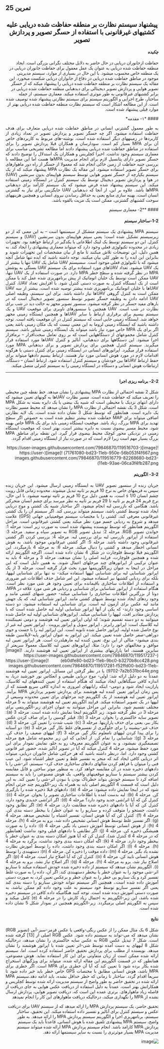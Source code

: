 ##  تمرین 25 
<center>

##  پیشنهاد سیستم نظارت بر منطقه حفاظت شده دریایی علیه کشتیهای غیرقانونی با استفاده از حسگر تصویر و پردازش تصویر
</center>
<div dir="rtl">



#### *چکیده*
<p style='text-align: justify;'>

حفاظت ازجانوران دریایی در حال حاضر به دلایل مختلف نگرانی بزرگی است. ایجاد منطقه حفاظت شده دریایی به عنوان یک عمل معمول برای حفاظت جانوران دریایی در یک منطقه خاص محسوب میشود. با این حال در بسیاری از موارد، سیستم مدیریتی موجود در مناطق حفاظت شده دریایی در دفاع از جانواران دریایی شکست میخورد. این مقاله یک سیستم نظارت بر منطقه حفاظت شده دریایی را پیشنهاد میکند که از حسگر تصویر هوایی و پردازش تصویر دیجیتالی برای دیدهبانی منطقه حفاظت شده دریایی در برابر کشتیهای غیرقانونی به طور موثری استفاده میکند. معماری سیستم، از جمله ساختار، طرح اجرایی و الگوریتم سیستم برای سیستم نظارتی پیشنهاد شده توصیف شده است. از این مطالعه آشکار است که سیستم نظارت منطقه حفاظت شده دریایی بهتر از موارد قبلی پیشنهاد شده است.
</p>
#### *۱- مقدمه*
<p style='text-align: justify;'>
به طور معمول گشتزنی انسانی در مناطق حفاظت شده دریایی متعارف برای هدف حفاظت استفاده میشود. اگر چه حسگر تصویر و پردازش تصویر در تعداد زیادی از کاربردها در زمینههای دیگر استفاده شده است، نوشته-های مربوط به کاربردهای خاص آن برای MPA بسیار کم است. سودارسان  و همکاران قبلا پردازش تصویر را برای استفاده در مناطق حفاظت شده دریایی پیشنهاد دادند اما مطالعه تشریحی مناسب برای معماری سیستم وجود نداشت. اخیرا کچلریس و همکاران یک استدلال را توضیح دادند که حسگر تصویر دارای پتانسیل لازم برای انجام مدیریت MPAها هست اما این مطالعه با بررسی جنبه حفاظت از زمین خاکی انجام شد که معمولا از حسگر از راه دور ماهوارهای برای حسگر تصویر استفاده میشود.
این مقاله یک نظارت MPA پیشنهاد میکند که از یک سیستم یکپارچه از حسگر تصویر هوایی توسط سیستم هواپیمای بدون سرنشین (UAV) در هوا و پردازش تصویر دیجیتال توسط یک سیستم کنترل در ایستگاه زمینی استفاده میکند. این سیستم پیشنهاد شده فرض میشود که یک سیستم کارآمد برای دیدهبانی MPAها باشد. علاوه بر این، از آنجا که دیدهبانی UAV جایگزینی برای نیاز به گشتزنی انسان است، بهینه سازی منابع یعنی به حداقل رساندن نیروی انسانی و همچنین هزینههای سوخت کشتیهای گشتزنی، ممکن است یک مزیت بالقوه باشد.
</p>
#### **2- معماری سیستم

#### 1-2-ساختار سیستم

<p style='text-align: justify;'>
سیستم MPA پیشنهادی یک سیستم متشکل از سیستمها است – به این معنی که از دو زیرسیستم تشکیل شده است؛ یعنی سیتم هواپیمای بدون سرنشین (UAV) و سیستم کنترل. این دو سیستم توسط یک لینک اطلاعاتی با یکدگیر در ارتباط خواهند بود. تجهیزات زیادی در محدوده تکنولوژی فعلی وجود دارد که میتواند معماری پیشنهادی را ایجاد کند. به همین دلیل، این توضیحات تلاش میکنند تا مانع از بیان مشخصات این تجهیزات شوند و بنابراین این ایده را به طور کلی بیان میکنند. توجه داشته باشید که ایده تنها شامل آنچه میشود که با تکنولوژی فعلی موجود است.
سسیستم UAV شامل یک UAV تنها یا بیشتر از یک UAV میشود. تعداد UAVهای مورد استفاده برای یک سیستم UAV بستگی به پوشش MPA در نظر گرفته شده و سطح خطر MPA دارد. در صورت استفاده از یک UAV تنها، UAV ممکن است توسط یک خلبان اتوماتیک از پیش برنامهریزی شده عمل کند یا ممکن است از یک ایستگاه کنترل به صورت دستی کنترل شود. با افزایش تعداد UAV، کنترل UAVها با خلبان اتوماتیک برنامهریزی شده بیشتر توصیه شده است. بیشتر از سه UAV ممکن است به کنترل گروهی UAVها نیاز داشته باشد.
برای این سیستم، وظیفه اصلی UAV ادامه دادن به وظیفه حسگر تصویر توسط سنسور تصویر دیجیتال است که در بارهای مفید حسگر در نظر گرفته میشود. سنسور تصویر مجهز به حالت دید در شب برای نظارت در شب است. UAV همچنین با سنسورهای ناوبری برای موقعیت UAV و یک سیستم بیسیم برای برقراری ارتباط با سایر UAVها و همچنین ایستگاه زمینی مجهز خواهد شد.
ایستگاه زمینی جایی است که سیستم کنترل در آن موقعیت یافته است. توجه داشته باشید که ایستگاه زمینی لزوما به این معنی نیست که یک مکان زمینی باشد یعنی اگر برای یک MPA خاص مورد نیاز باشد میتواند یک ایستگاه زمینی شناور باشد. سیستم کنترل شامل مجموعهای از دستگاههایی است که بر روی تعامل سخت‌افزار – نرمافزار اجرا میشود. این دستگاهها برای دیدهبانی، آنالیز و کنترل UAVها مورد استفاده قرار میگیرند. سیستم کنترل همچنین برای پردازش تصویر و برای دیدهبانی MPA مورد استفاده قرار میگیرد. اپراتورهای انسانی در ایستگاه زمینی برای کنترل دستی یا هرگونه اقدامات لازم در مورد هوش انسانی مورد نیاز هستند.
ارتباط بیسیم دادهها میتواند برای حفظ ارتباط UAVها بین خودشان و سیستم کنترل استفاده شود. ارتباط انسان – دستگاه، ارتباطات هوش انسانی و دستگاه در ایستگاه زمینی را به سیستم کنترلی متصل میکند.
</p>

 ---

 #### 2-2- برنامه ریزی اجرا

</p>
<p style='text-align: justify;'>
شکل 2 نقشه احتمالی از نظارت MPA پیشنهادی را نشان میدهد. خط نقطه چین محیطی را تعریف میکند که حفاظت شده است. مسیر نظارت UAVها به گونهای تعیین میشود که دارای انتهای نزدیک با محیطی است که شبیه یک بیضی یا یک دایره بسته به شکل MPA است. شکل 3 یک نقشه احتمالی از نظارت MPA را نشان میدهد که محیط مسیر نظارت یک دایره است. همانطور که توسط شکل 3 نشان داده شده است، یک لایه نظارتی اضافی میتواند برای MAP حفاظت شده بیشتر تنظیم شده است به خصوص اگر سطح تهدید برای MPA بزرگ، زیاد باشد.
موقعیت ایستگاه زمینی باید برای یک MPA خاص بهینه شود. محیط مسیر بیضوی نسبت به دایره بیشتر است، بهتر است که موقعیت ایستگاه زمینی در نزدیکی محور کوچک محیط بیضوی قرار گیرد. این نقطه برای مناطق MPA بزرگ بسیار مهم است زیرا لازم است که در صورت نیاز از ایستگاه زمینی اقدام گردد.
</p>
![image](https://user-images.githubusercontent.com/79846870/119516703-71761080-bd23-11eb-950e-56b053f4f667.png)
![image](https://user-images.githubusercontent.com/79846870/119516779-82268680-bd23-11eb-93ae-06ca3f4fb287.png)


 ####  3-2- الگوریتم

</p>
<p style='text-align: justify;'>
جریان زنده از سنسور تصویر UAV به ایستگاه زمینی ارسال میشود. این جریان زنده سپس به فریمهای خاص به نرخ 10 فریم بر ثانیه تبدیل میشوند. محدوده زمانی قابل رویت چشم انسان s 1/0 است، به همین دلیل نرخ 10 فریم بر ثانیه توصیه میشود. با این حال، نرخ فریم 24 فریم بر ثانیه تا 29 فریم بر ثانیه به نظر میرسد برای چشم انسان متحرکتر باشد.
هنگامی که بازرسی لبه انجام میشود، اگر ساختار شبیه یک کشتی و موج دریایی ایجاد شده توسط کشتی باشد،
 سیستم میتواند بررسی کند. اگر سیستم آن را یک کشتی غیرقانونی معرفی کند، کشتی را با مختصات سیستم موقعیتیابی جهانی (GPS) علامت میدهد و شروع به ردیابی جسم مورد نظر میکند یعنی کشتی غیرفانونی است. مراحل الگوریتم همانطور که توسط نویسنده پیشنهاد شده است به صورت زیر است:
مرحله 1: خواندن تصویر RGB.
مرحله 2: تبدیل تصویر RGB به تصویر سیاه و سفید.
مرحله 3: استفاده از اپراتور بازرسی لبه برای بررسی لبه.
مرحله 4: بررسی کردن اگر کشتی غیرقانونی وجود داشته باشد.
مرحله 5: اگر کشتی غیرفانونی موجود باشد، به هوش انسانی اخطار میدهد و کشتی را دنبال میکند.
مرحله 6: به مرحله 4 بازمیگردد.
این الگوریتم قبلا توسط فلوچارت در شکل 4 نشان داده شده است. اگرچه الگوریتم ارائه شده و همچنین فلوچارت، فرایند اصلی را نشان میدهند، مرحله 3 و مرحله 4 باید به عنوان ترکیبی از اپراتورهای چند مرحلهای اعمال شوند. به همین دلیل است که این مراحل در اینجا به عنوان زیرالگوریتمها مورد بحث قرار گرفته است.
مرحله 3 از یک اپراتور شناسایی لبه برای شناسایی لبهها استفاده میکند- نه تنها برای شناسایی لبهها، بلکه برای ردیابی کشتیها نیز استفاده میشود. این امر شامل حذف اطلاعات غیر ضروری و استفاده از اطلاعات ساختاری باقیمانده برای تعیین وجود هر شی مورد نظر است. هنگام استفاده از اپراتور شناسایی برای شناسایی و ردیابی هر شی مورد علاقه در MPA،  دوتا از بزرگترین اطلاعات ساختاری را شناسایی میکند- حضور شیهای کشتی مانند و وجود ردهای ایجاد شده توسط شیهای کشتی مانند.
اپراتور شناسایی لبه، که یک جهش مانند لبه عکس برای آزمون لبه است، برای شناسایی لبه استفاده میشود. دو دسته اساسی وجود دارند- که یکی از آنها اپراتور شناسایی اولیه لبه حاصل شده است که با پردازش مقادیر افت، لبهها را شناسایی میکند. اپراتورهای شناسایی اولیه لبه حاصل شده میتوانند به دو دسته تقسیم شوند؛ که اولی اپراتور تعیین لبه هوشمند و دومی تعیینکننده لبه کلاسیک است: اپراتور رابرتز ، اپراتور سوبل  و اپراتور پرویت . اپراتور تعیین لبه غیر از نوع حاصل شده اولیه، اپراتور حاصل شده ثانویه است. این اپراتور لبه را با جست و جوی دوراهی-صفر حاصل شده تعیین میکند. این اپراتور به عنوان اپراتور پایه-لاپلاسین  طبقه بندی میشود- مثالی از این نوع، تعیین کننده لبه مارهیلدرث  است. هر اپراتور تعیین لبه موافق و مخالفهای خود را دارد؛ مثلا، اپراتورهای تعیین لبه کلاسیک معمولا سریعتر از سایرین هستند، اما پارازیتهای بیشتری از اپراتور تعیین لبه هوشمند دارند.
  ![image](https://user-images.githubusercontent.com/79846870/119517237-eb0dfe80-bd23-11eb-9bc0-b3270b8cc428.png)
  ![image](https://user-images.githubusercontent.com/79846870/119517281-f52ffd00-bd23-11eb-9702-7a2b531bc44e.png)
  با در نظر گرفتن این مسائل، اپراتور تعیین لبه هوشمند عمدتاً به دو دلیل ارائه شد: اولی- موج دریایی طبیعی و انعکاس نور خورشید دریا، به اندازه کافی سیگناهایی ایجاد میکنند که هنگام استفاده از تعیین کنندههای لبه کلاسیک، پارازیت ایجاد شود و دومی- اینکه رایانههای امروزی به اندازه کافی سریع هستند که از پس زمان اپراتور تعیین کننده لبه هوشمند برای پردازش تصویر پردازش MPA برآیند.
اپراتور تعیین لبه هوشمند از یک آلگوریتم چند مرحلهای برای تعیین محدوده وسیعی از لبهها در یک تصویر استفاده میکند. فرایند الگوریتم تعیین لبه هوشمند میتواند به 5 مرحله مختلف تقسیم شود. بنابراین این مراحل میتوانند به عنوان اجزای زیر-الگوریتمی برای مرحله 3 در نظر گرفته شوند. زیر الگوریتم اینجا نمایش داده شده است.
مرحله 3 (a): تصویر سایه خاکستری را بخوان.
مرحله 3 (b): فیلتر گوسین  را برای صاف کردن عکس بکار ببر، یعنی برای حذف پارازیتها. 
مرحله 3 (c): شیب شدت را تعیین کن.
مرحله 3 (d): حذف غیر-بیشینه را برای جلوگیری از تفسیرهای غلط بکار گیر.
مرحله 3 (e): دو آستانه را برای پیدا کردن لبههای نامعلوم بکار گیر.
مرحله 3 (f): لبههای ضعیف را حذف کن.
مرحله 3 (g): شناسایی را تمام کن.
از آنجایی که این زیر مجموعه شامل هیچ مرحله تصمیمگیری نمیشود، و به عنوان الگوریتم معروف رو به جلو، نمایش نمودار برای این مورد حفظ میشود.
مرحله 4 کنترل میکند که آیا در تصویر آنالیز شده، حضور غیر قانونی کشتی وجود دارد. اما، درنظر داشته باشید که هر حرکتی شامل جانوران دریایی، میتواند اثر دریایی کافی ایجاد کند که منجر به تفسیر غلط و تعیین خطر اشتباه شود. این عیب فنی را میتوان با فراهم کردن مثالهای دادهای ساختاری حذف کرد- سیستم، اثر-شی را با دادههای ذخیره شده در آن مقایسه خواهد کرد. به منظور موثر ساختن و قابل مقایسه کردن بیشتر سیستم با سناریو موقعیتهای واقعی، یک هوش مصنوعی را باید به سیستم اضافه کرد تا سیستم خودش بتواند خطرناک بودن یا نبودن اثر-شی را تعیین کند. به این دلیل است که قسمت 4 آلگوریتم اصلی باید به همراه یک زیر-الگوریتم چند جزئی انجام شود که در اینجا نمایش داده میشود:
مرحله 4 (a): دادههای قبلا ذخیره شده را بارگیری کن.
مرحله 4 (b): لبه بدست آمده یا اطلاعات ساختاری تصویر را بخوان.
مرحله 4 (c): کنترل کن که آیا اثر/شی جدید وجود دارد؟
مرحله 4 (d):  اگر اثر/شی جدیدی وجود دارد، کنترل کن که آیا با دادههای ذخیره شده مطابقت دارد.
مرحله 4 (e): اگر تطابق وجود داشت، جستجو را متوقف کرده و سناریو را به عنوان خطر/ یا بیخطر دسته بندی کن.
مرحله 4 (f): کنترل کن که آیا هوش انسان، تفسیر اشتباه را تشخیص میدهد.
مرحله 4 (g): اگر تفسیر غلط توسط هوش انسانی تشخیص داده شد، برو به مرحله 4 (h).
مرحله 4 (h): از هوش انسانی توسط آموزش دستی یاد بگیر.
مرحله 4 (i): داده را به صورت همیشگی ذخیره کن.
مرحله 4 (j): اگر تطابقی با دادههای قبلی وجود نداشت (همانطور که در مرحله 4 d کنترل شد)، کنترل کن که آیا هنوز امکان دسته بندی به عنوان خطر یا بیخطر وجود دارد.
مرحله 4 (k): اگه امکان دسته بندی وجود نداشت، برگرد به مرحله 4 (h).
مرحله 4 (l):  اگر امکان دسته بندی وجود داشت، داده را توسط آموزش نظارت نشده یاد بگیر.
مرحله 4 (m): داده موقت را ذخیره کن.
مرحله 4 (n): دستهبندی را توسط هوش انسانی تایید کن.
مرحله 4 (o): کنترل کن که آیا اصلاح نیاز است.
مرحله 4 (p): اگر اصلاح نیاز شد، برو به مرحله 4 (h).
مرحله 4 (q): اگر اصلاح نیاز نشد، برو به مرحله 4 (i).
الگوریتم نشان میدهد که سیستم از داده ذخیره شده خودش استفاده میکند تا سناریو اثر-شی موجود را به عنوان خطر یا بیخطر دستهبندی کند. اگر آن، داده را به صورت غلط تفسیر کرد و یک سناریو بی خطر را به عنوان خطر و برعکس تعیین کرد، به صورت دستی آموزش داده شده است.، همچنین اگر سیستم نتواند خودش سناریو را دسته بندی کند یعنی اگر تفسیر سناریو توسط خود سیستم به علت وجود داده کم ممکن نباشد، به صورت دستی آموزش دیده شده است. توجه کنید هنگامیکه داده کافی در سیستم دخیره شده باشد، این زیر-الگوریتم به احتمال زیاد کارش را در مرحله 4 (e) کامل میکند و سپس به الگوریتم اصلی برمیگردد. زیر-الگوریتم همچنین در نمودار شکل 5 نشان داده شده است.

</p>


 #### نتایج

</p>
<p style='text-align: justify;'>
شکل 6 یک مثال ممکن را از عکس رنگی-واقعی یا عکس قرمز-سبز-آبی (تصویر RGB) نشان میدهد که می-تواند به سیستم داده شود. عکس RGB اصلی از [13] گرفته شده است.
شکل 7 تبدیل عکس RGB به عکس سایه خاکستری را نشان میدهد، درحالیکه شکل 8 لبههای به دست آمده توسط شی-اثر تعیین شده با اپراتور هوشمند را نشان میدهد. نویسنده از مطلب  برای پردازش تحقیق حاضر استفاده کرده است. اما، سیستم ارائه شده ممکن است از زبان متفاوتی برای این کار استفاده نماید.
هوش مصنوعی،  همانطور که در قسمت آلگوریتم این مقاله ارائه شده، میتواند برای ویژگیهای استخراج شده بکار برده شود تا تعیین کند که آیا آن خطری برای MPA است. اگر خطری برای MPA باشد، هوش انسانی مطابق با مختصات GPS خاص خطر باید خبر داده شود تا سریعاً اقدام گردد. ساختار تا زمانی که خطر حداقل نشده، باید ادامه دهد.سیستم MPA ارائه شده در تحقیق حاضر به طور واضح از سیستم مدیریت ارائه شده توسط کچلریس و همکارانش بهتر است، عمدتاً به دلیل استفاده از دریافت عکس هوایی به جای دریافت از فاصله زیاد ماهوارهای. برتری عمده این است که، دریافت تصویر هوایی، پردازش ارسال نشده از MPA را نگهداری میکند، درحالیکه دریافت ماهوارهای این کار را انجام نمیدهد

تحقیق حاضر، یک سیستم پردازش MPA را ارائه میدهد که از سیستم UAV برای دریافت عکس و سیستم کنترل برای آنالیز و تفسیر داده استفاده میکند. این تحقیق، ساختار سیستم، برنامهریزی اجرا و الگوریتم سیستم پردازش MPA را ارائه میدهد. به طور واضح، سیستم MPA پیشنهادی تلفیق شده با هوش انسانی، قاعدتاً باید یک سیستم پردازش MPA کارامد باشد. انجام سیستم پردازش MPA ارائه شده میتواند سیستم مدیریت MPA بسیار موثرتری را نسبت به سایر سیستمها ارائه دهد.

  
  
  
![image](https://user-images.githubusercontent.com/79846870/119517698-5061ef80-bd24-11eb-88a7-62b810b91bd1.png)


